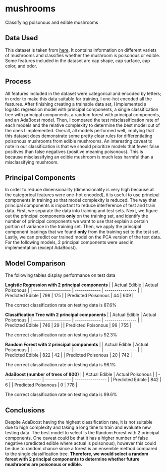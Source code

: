 # mushrooms
 Classifying poisonous and edible mushrooms

## Data Used
This dataset is taken from [here](https://www.kaggle.com/uciml/mushroom-classification). It contains information on different variets of mushrooms and classifies whether the mushroom is poisonous or edible. Some features included in the dataset are cap shape, cap surface, cap color, and odor.

## Process
All features included in the dataset were categorical and encoded by letters; in order to make this data suitable for training, I one-hot encoded all the features.
After finishing creating a trainable data set, I implemented a logistic regression model with principal components, a single classification tree with principal components, a random forest with principal components, and an AdaBoost model.
Then, I compared the test misclassification rate of each models and the relative complexity to determine the best model out of the ones I implemented.
Overall, all models performed well, implying that this dataset does demonstrate some pretty clear rules for differentiating poisonous mushrooms from edible mushrooms. An interesting caveat to note in our classification is that we should prioritize models that fewer false positives than false negatives (positive meaning poisonous). This is because misclassifying an edible mushroom is much less harmful than a misclassifying mushroom.

## Principal Components
In order to reduce dimensionality (dimensionality is very high because all the categorical features were one-hot encoded), it is useful to use principal components in training so that model complexity is reduced. The way that principal components is important to reduce interference of test and train data. First, we separate the data into training and test sets. Next, we figure out the principal components **only** on the training set, and identify the number of principal components we want to use that explain a certain portion of variance in the training set. Then, we apply the principal component loadings that we found **only** from the training set to the test set. Lastly, we can predict our trained model on the PCA version of the test data. For the following models, 2 principal components were used in implementation (except AdaBoost).

## Model Comparison
The following tables display performance on test data

**Logistic Regression with 2 principal components**
|                     | Actual Edible | Actual Poisonous |
| ------------------- | ------------- | ---------------- |
| Predicted Edible    | 798           | 175              |
| Predicted Poisonous | 44            | 609              |

The correct classification rate on testing data is 87.6%

**Classification Tree with 2 principal components**
|                     | Actual Edible | Actual Poisonous |
| ------------------- | ------------- | ---------------- |
| Predicted Edible    | 746           | 29               |
| Predicted Poisonous | 96            | 755              |

The correct classification rate on testing data is 92.3%

**Random Forest with 2 principal components**
|                     | Actual Edible | Actual Poisonous |
| ------------------- | ------------- | ---------------- |
| Predicted Edible    | 822           | 42               |
| Predicted Poisonous | 20            | 742              |

The correct classification rate on testing data is 96.1%

**AdaBoost (number of trees of 800)**
|                     | Actual Edible | Actual Poisonous |
| ------------------- | ------------- | ---------------- |
| Predicted Edible    | 842           | 6                |
| Predicted Poisonous | 0             | 778              |

The correct classification rate on testing data is 99.6%

## Conclusions
Despite AdaBoost having the highest classification rate, it is not suitable due to high complexity and taking a long time to train and evaluate new testing data. The best model to select is the Random Forest with 2 principal components. One caveat could be that it has a higher number of false negative (predicted edible where actual is poisonous), however this could be due to random chance since a forest is an ensemble method compared to the single classification tree.
**Therefore, we would select a random forest with 2 principal components to determine whether future mushrooms are poisonous or edible.**
